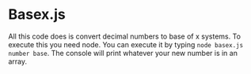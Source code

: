 # Basex.js

All this code does is convert decimal numbers to base of x systems.
To execute this you need node. You can execute it by typing `node basex.js number base`.
The console will print whatever your new number is in an array.

